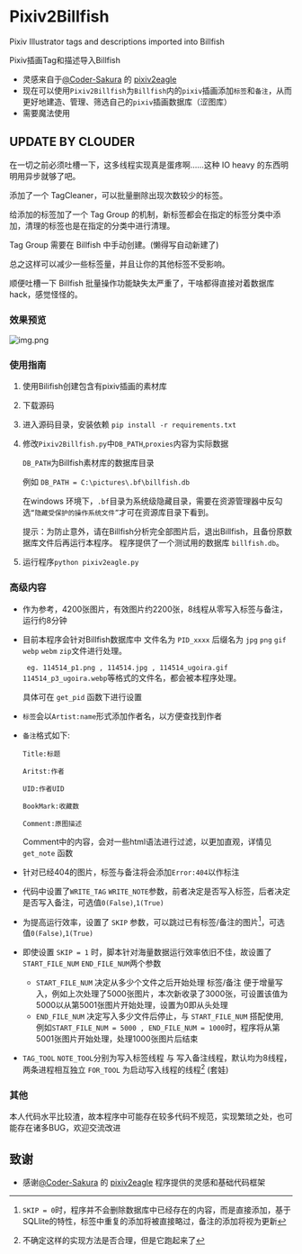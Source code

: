 # Pixiv2Billfish
 Pixiv Illustrator tags and descriptions imported into Billfish

 Pixiv插画Tag和描述导入Billfish

+ 灵感来自于[@Coder-Sakura](https://github.com/Coder-Sakura) 的 [pixiv2eagle](https://github.com/WriteCode-ChangeWorld/Tools/tree/master/0x09-Pixiv%E6%8F%92%E7%94%BBtag%E6%95%B0%E6%8D%AE%E5%AF%BC%E5%85%A5Eagle)
+ 现在可以使用`Pixiv2Billfish`为`Billfish`内的`pixiv`插画添加`标签`和`备注`，从而更好地建造、管理、筛选自己的`pixiv`插画数据库（涩图库）
+ 需要魔法使用


## UPDATE BY CLOUDER

在一切之前必须吐槽一下，这多线程实现真是蛋疼啊……这种 IO heavy 的东西明明用异步就够了吧。

添加了一个 TagCleaner，可以批量删除出现次数较少的标签。

给添加的标签加了一个 Tag Group 的机制，新标签都会在指定的标签分类中添加，清理的标签也是在指定的分类中进行清理。

Tag Group 需要在 Billfish 中手动创建。(懒得写自动新建了)

总之这样可以减少一些标签量，并且让你的其他标签不受影响。

顺便吐槽一下 Billfish 批量操作功能缺失太严重了，干啥都得直接对着数据库 hack，感觉怪怪的。

### 效果预览

![img.png](Images/img2.png)
    
### 使用指南
1. 使用Bilifish创建包含有pixiv插画的素材库
2. 下载源码
3. 进入源码目录，安装依赖
    `pip install -r requirements.txt`
4. 修改`Pixiv2Billfish.py`中`DB_PATH`,`proxies`内容为实际数据

    `DB_PATH`为Billfish素材库的数据库目录

    例如 `DB_PATH = C:\pictures\.bf\billfish.db`

    在windows 环境下，`.bf`目录为系统级隐藏目录，需要在资源管理器中反勾选`“隐藏受保护的操作系统文件”`才可在资源库目录下看到。
    
    提示：为防止意外，请在Billfish分析完全部图片后，退出Billfish，且备份原数据库文件后再运行本程序。
        程序提供了一个测试用的数据库 `billfish.db`。
5. 运行程序`python pixiv2eagle.py`

### 高级内容
+ 作为参考，4200张图片，有效图片约2200张，8线程从零写入标签与备注，运行约8分钟
+ 目前本程序会针对Billfish数据库中 文件名为 `PID_xxxx` 后缀名为 `jpg` `png` `gif` `webp` `webm` `zip`文件进行处理。
    
   ` eg. 114514_p1.png , 114514.jpg , 114514_ugoira.gif 114514_p3_ugoira.webp`等格式的文件名，都会被本程序处理。

    具体可在 `get_pid` 函数下进行设置

+ `标签`会以`Artist:name`形式添加作者名，以方便查找到作者
+ `备注`格式如下:

    ```
    Title:标题
    
    Aritst:作者
    
    UID:作者UID
    
    BookMark:收藏数
    
    Comment:原图描述
    ```
  
  Comment中的内容，会对一些html语法进行过滤，以更加直观，详情见 `get_note` 函数

+ 针对已经404的图片，标签与备注将会添加`Error:404`以作标注
+ 代码中设置了`WRITE_TAG` `WRITE_NOTE`参数，前者决定是否写入标签，后者决定是否写入备注，可选值`0(False)`,`1(True)`
+ 为提高运行效率，设置了 `SKIP` 参数，可以跳过已有标签/备注的图片[^1]，可选值`0(False)`,`1(True)`
+ 即使设置 `SKIP = 1` 时，脚本针对海量数据运行效率依旧不佳，故设置了 `START_FILE_NUM` `END_FILE_NUM`两个参数
  + `START_FILE_NUM` 决定从多少个文件之后开始处理 标签/备注 便于增量写入，例如上次处理了5000张图片，本次新收录了3000张，可设置该值为5000以从第5001张图片开始处理，设置为0即从头处理
  + `END_FILE_NUM` 决定写入多少文件后停止，与 `START_FILE_NUM` 搭配使用, 例如`START_FILE_NUM = 5000 , END_FILE_NUM = 1000`时，程序将从第5001张图片开始处理，处理1000张图片后结束
+ `TAG_TOOL` `NOTE_TOOL`分别为写入标签线程 与 写入备注线程，默认均为8线程，两条进程相互独立 `FOR_TOOL` 为启动写入线程的线程[^2] (套娃)

[^1]: `SKIP = 0`时，程序并不会删除数据库中已经存在的内容，而是直接添加，基于SQLlite的特性，标签中重复的添加将被直接略过，备注的添加将视为更新

[^2]: 不确定这样的实现方法是否合理，但是它跑起来了
### 其他
本人代码水平比较渣，故本程序中可能存在较多代码不规范，实现繁琐之处，也可能存在诸多BUG，欢迎交流改进

## 致谢
+ 感谢[@Coder-Sakura](https://github.com/Coder-Sakura) 的 [pixiv2eagle](https://github.com/WriteCode-ChangeWorld/Tools/tree/master/0x09-Pixiv%E6%8F%92%E7%94%BBtag%E6%95%B0%E6%8D%AE%E5%AF%BC%E5%85%A5Eagle) 程序提供的灵感和基础代码框架
